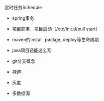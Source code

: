 定时任务Schedule

- spring事务

- 项目部署，项目启动（/etc/init.d/pull start）

- maven的install, packge, deploy等生命周期

- java项目还能这么写

- git分支概念

- 禅道

- 灰度

- 多数据源

